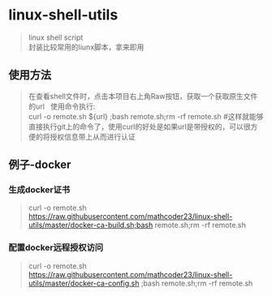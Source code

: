 # linux-shell-utils
>linux shell script   
封装比较常用的liunx脚本，拿来即用
## 使用方法
>在查看shell文件时，点击本项目右上角Raw按钮，获取一个获取原生文件的url  
使用命令执行:  
curl -o remote.sh ${url} ;bash remote.sh;rm -rf remote.sh #这样就能够直接执行git上的命令了，使用curl的好处是如果url是带授权的，可以很方便的将授权信息带上从而进行认证
## 例子-docker
### 生成docker证书
>curl -o remote.sh https://raw.githubusercontent.com/mathcoder23/linux-shell-utils/master/docker-ca-build.sh;bash remote.sh;rm -rf remote.sh
### 配置docker远程授权访问
>curl -o remote.sh  https://raw.githubusercontent.com/mathcoder23/linux-shell-utils/master/docker-ca-config.sh ;bash remote.sh;rm -rf remote.sh
